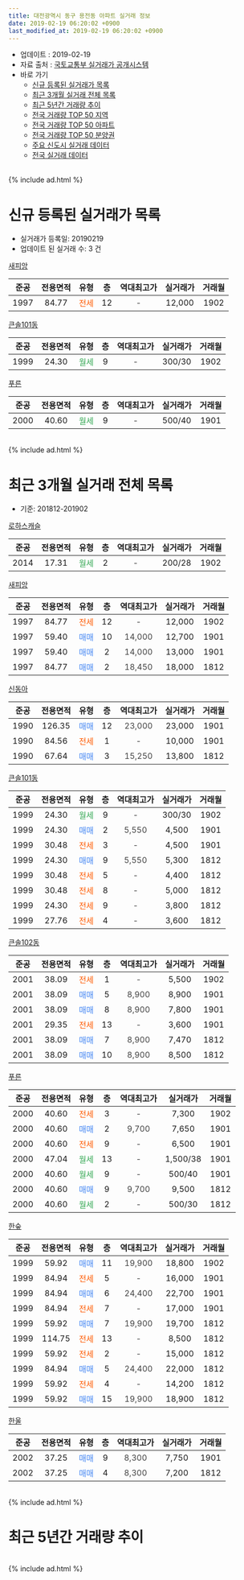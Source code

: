 ```yaml
---
title: 대전광역시 동구 용전동 아파트 실거래 정보
date: 2019-02-19 06:20:02 +0900
last_modified_at: 2019-02-19 06:20:02 +0900
---
```


* 업데이트 : 2019-02-19
* 자료 출처 : [국토교통부 실거래가 공개시스템](http://rt.molit.go.kr)
* 바로 가기
    * [신규 등록된 실거래가 목록](#신규-등록된-실거래가-목록)
    * [최근 3개월 실거래 전체 목록](#최근-3개월-실거래-전체-목록)
    * [최근 5년간 거래량 추이](#최근-5년간-거래량-추이)
    * [전국 거래량 TOP 50 지역](https://inasie.github.io/apt-trade-info/최근-3개월-전국에서-가장-거래가-많이-발생한-지역)
    * [전국 거래량 TOP 50 아파트](https://inasie.github.io/apt-trade-info/최근-3개월-전국에서-가장-거래가-많이-발생한-아파트)
    * [전국 거래량 TOP 50 분양권](https://inasie.github.io/apt-trade-info/최근-3개월-전국에서-가장-거래가-많이-발생한-분양권)
    * [주요 신도시 실거래 데이터](https://inasie.github.io/apt-trade-info/주요-신도시)
    * [전국 실거래 데이터](https://inasie.github.io/apt-trade-info/전국)
<br>
{% include ad.html %}
<br>

# 신규 등록된 실거래가 목록
* 실거래가 등록일: 20190219
* 업데이트 된 실거래 수: 3 건


[새피앙](https://search.naver.com/search.naver?query=%EB%8C%80%EC%A0%84%EA%B4%91%EC%97%AD%EC%8B%9C+%EB%8F%99%EA%B5%AC+%EC%9A%A9%EC%A0%84%EB%8F%99+%EC%83%88%ED%94%BC%EC%95%99)

|준공|전용면적|유형|층|역대최고가|실거래가|거래월|
|:---:|:---:|:---:|:---:|:---:|:---:|:---:|
|1997|84.77|<span style="color:#ff5a00">전세</span>|12|<span style="color:#444444">-</span>|12,000|1902|

[큰솔101동](https://search.naver.com/search.naver?query=%EB%8C%80%EC%A0%84%EA%B4%91%EC%97%AD%EC%8B%9C+%EB%8F%99%EA%B5%AC+%EC%9A%A9%EC%A0%84%EB%8F%99+%ED%81%B0%EC%86%94101%EB%8F%99)

|준공|전용면적|유형|층|역대최고가|실거래가|거래월|
|:---:|:---:|:---:|:---:|:---:|:---:|:---:|
|1999|24.30|<span style="color:#34a853">월세</span>|9|<span style="color:#444444">-</span>|300/30|1902|

[푸른](https://search.naver.com/search.naver?query=%EB%8C%80%EC%A0%84%EA%B4%91%EC%97%AD%EC%8B%9C+%EB%8F%99%EA%B5%AC+%EC%9A%A9%EC%A0%84%EB%8F%99+%ED%91%B8%EB%A5%B8)

|준공|전용면적|유형|층|역대최고가|실거래가|거래월|
|:---:|:---:|:---:|:---:|:---:|:---:|:---:|
|2000|40.60|<span style="color:#34a853">월세</span>|9|<span style="color:#444444">-</span>|500/40|1901|


<br>
{% include ad.html %}
<br>

# 최근 3개월 실거래 전체 목록
* 기준: 201812-201902


[로하스캐슬](https://search.naver.com/search.naver?query=%EB%8C%80%EC%A0%84%EA%B4%91%EC%97%AD%EC%8B%9C+%EB%8F%99%EA%B5%AC+%EC%9A%A9%EC%A0%84%EB%8F%99+%EB%A1%9C%ED%95%98%EC%8A%A4%EC%BA%90%EC%8A%AC)

|준공|전용면적|유형|층|역대최고가|실거래가|거래월|
|:---:|:---:|:---:|:---:|:---:|:---:|:---:|
|2014|17.31|<span style="color:#34a853">월세</span>|2|<span style="color:#444444">-</span>|200/28|1902|

[새피앙](https://search.naver.com/search.naver?query=%EB%8C%80%EC%A0%84%EA%B4%91%EC%97%AD%EC%8B%9C+%EB%8F%99%EA%B5%AC+%EC%9A%A9%EC%A0%84%EB%8F%99+%EC%83%88%ED%94%BC%EC%95%99)

|준공|전용면적|유형|층|역대최고가|실거래가|거래월|
|:---:|:---:|:---:|:---:|:---:|:---:|:---:|
|1997|84.77|<span style="color:#ff5a00">전세</span>|12|<span style="color:#444444">-</span>|12,000|1902|
|1997|59.40|<span style="color:#4285f3">매매</span>|10|<span style="color:#444444">14,000</span>|12,700|1901|
|1997|59.40|<span style="color:#4285f3">매매</span>|2|<span style="color:#444444">14,000</span>|13,000|1901|
|1997|84.77|<span style="color:#4285f3">매매</span>|2|<span style="color:#444444">18,450</span>|18,000|1812|

[신동아](https://search.naver.com/search.naver?query=%EB%8C%80%EC%A0%84%EA%B4%91%EC%97%AD%EC%8B%9C+%EB%8F%99%EA%B5%AC+%EC%9A%A9%EC%A0%84%EB%8F%99+%EC%8B%A0%EB%8F%99%EC%95%84)

|준공|전용면적|유형|층|역대최고가|실거래가|거래월|
|:---:|:---:|:---:|:---:|:---:|:---:|:---:|
|1990|126.35|<span style="color:#4285f3">매매</span>|12|<span style="color:#444444">23,000</span>|23,000|1901|
|1990|84.56|<span style="color:#ff5a00">전세</span>|1|<span style="color:#444444">-</span>|10,000|1901|
|1990|67.64|<span style="color:#4285f3">매매</span>|3|<span style="color:#444444">15,250</span>|13,800|1812|

[큰솔101동](https://search.naver.com/search.naver?query=%EB%8C%80%EC%A0%84%EA%B4%91%EC%97%AD%EC%8B%9C+%EB%8F%99%EA%B5%AC+%EC%9A%A9%EC%A0%84%EB%8F%99+%ED%81%B0%EC%86%94101%EB%8F%99)

|준공|전용면적|유형|층|역대최고가|실거래가|거래월|
|:---:|:---:|:---:|:---:|:---:|:---:|:---:|
|1999|24.30|<span style="color:#34a853">월세</span>|9|<span style="color:#444444">-</span>|300/30|1902|
|1999|24.30|<span style="color:#4285f3">매매</span>|2|<span style="color:#444444">5,550</span>|4,500|1901|
|1999|30.48|<span style="color:#ff5a00">전세</span>|3|<span style="color:#444444">-</span>|4,500|1901|
|1999|24.30|<span style="color:#4285f3">매매</span>|9|<span style="color:#444444">5,550</span>|5,300|1812|
|1999|30.48|<span style="color:#ff5a00">전세</span>|5|<span style="color:#444444">-</span>|4,400|1812|
|1999|30.48|<span style="color:#ff5a00">전세</span>|8|<span style="color:#444444">-</span>|5,000|1812|
|1999|24.30|<span style="color:#ff5a00">전세</span>|9|<span style="color:#444444">-</span>|3,800|1812|
|1999|27.76|<span style="color:#ff5a00">전세</span>|4|<span style="color:#444444">-</span>|3,600|1812|

[큰솔102동](https://search.naver.com/search.naver?query=%EB%8C%80%EC%A0%84%EA%B4%91%EC%97%AD%EC%8B%9C+%EB%8F%99%EA%B5%AC+%EC%9A%A9%EC%A0%84%EB%8F%99+%ED%81%B0%EC%86%94102%EB%8F%99)

|준공|전용면적|유형|층|역대최고가|실거래가|거래월|
|:---:|:---:|:---:|:---:|:---:|:---:|:---:|
|2001|38.09|<span style="color:#ff5a00">전세</span>|1|<span style="color:#444444">-</span>|5,500|1902|
|2001|38.09|<span style="color:#4285f3">매매</span>|5|<span style="color:#444444">8,900</span>|8,900|1901|
|2001|38.09|<span style="color:#4285f3">매매</span>|8|<span style="color:#444444">8,900</span>|7,800|1901|
|2001|29.35|<span style="color:#ff5a00">전세</span>|13|<span style="color:#444444">-</span>|3,600|1901|
|2001|38.09|<span style="color:#4285f3">매매</span>|7|<span style="color:#444444">8,900</span>|7,470|1812|
|2001|38.09|<span style="color:#4285f3">매매</span>|10|<span style="color:#444444">8,900</span>|8,500|1812|

[푸른](https://search.naver.com/search.naver?query=%EB%8C%80%EC%A0%84%EA%B4%91%EC%97%AD%EC%8B%9C+%EB%8F%99%EA%B5%AC+%EC%9A%A9%EC%A0%84%EB%8F%99+%ED%91%B8%EB%A5%B8)

|준공|전용면적|유형|층|역대최고가|실거래가|거래월|
|:---:|:---:|:---:|:---:|:---:|:---:|:---:|
|2000|40.60|<span style="color:#ff5a00">전세</span>|3|<span style="color:#444444">-</span>|7,300|1902|
|2000|40.60|<span style="color:#4285f3">매매</span>|2|<span style="color:#444444">9,700</span>|7,650|1901|
|2000|40.60|<span style="color:#ff5a00">전세</span>|9|<span style="color:#444444">-</span>|6,500|1901|
|2000|47.04|<span style="color:#34a853">월세</span>|13|<span style="color:#444444">-</span>|1,500/38|1901|
|2000|40.60|<span style="color:#34a853">월세</span>|9|<span style="color:#444444">-</span>|500/40|1901|
|2000|40.60|<span style="color:#4285f3">매매</span>|9|<span style="color:#444444">9,700</span>|9,500|1812|
|2000|40.60|<span style="color:#34a853">월세</span>|2|<span style="color:#444444">-</span>|500/30|1812|

[한숲](https://search.naver.com/search.naver?query=%EB%8C%80%EC%A0%84%EA%B4%91%EC%97%AD%EC%8B%9C+%EB%8F%99%EA%B5%AC+%EC%9A%A9%EC%A0%84%EB%8F%99+%ED%95%9C%EC%88%B2)

|준공|전용면적|유형|층|역대최고가|실거래가|거래월|
|:---:|:---:|:---:|:---:|:---:|:---:|:---:|
|1999|59.92|<span style="color:#4285f3">매매</span>|11|<span style="color:#444444">19,900</span>|18,800|1902|
|1999|84.94|<span style="color:#ff5a00">전세</span>|5|<span style="color:#444444">-</span>|16,000|1901|
|1999|84.94|<span style="color:#4285f3">매매</span>|6|<span style="color:#444444">24,400</span>|22,700|1901|
|1999|84.94|<span style="color:#ff5a00">전세</span>|7|<span style="color:#444444">-</span>|17,000|1901|
|1999|59.92|<span style="color:#4285f3">매매</span>|7|<span style="color:#444444">19,900</span>|19,700|1812|
|1999|114.75|<span style="color:#ff5a00">전세</span>|13|<span style="color:#444444">-</span>|8,500|1812|
|1999|59.92|<span style="color:#ff5a00">전세</span>|2|<span style="color:#444444">-</span>|15,000|1812|
|1999|84.94|<span style="color:#4285f3">매매</span>|5|<span style="color:#444444">24,400</span>|22,000|1812|
|1999|59.92|<span style="color:#ff5a00">전세</span>|4|<span style="color:#444444">-</span>|14,200|1812|
|1999|59.92|<span style="color:#4285f3">매매</span>|15|<span style="color:#444444">19,900</span>|18,900|1812|

[한울](https://search.naver.com/search.naver?query=%EB%8C%80%EC%A0%84%EA%B4%91%EC%97%AD%EC%8B%9C+%EB%8F%99%EA%B5%AC+%EC%9A%A9%EC%A0%84%EB%8F%99+%ED%95%9C%EC%9A%B8)

|준공|전용면적|유형|층|역대최고가|실거래가|거래월|
|:---:|:---:|:---:|:---:|:---:|:---:|:---:|
|2002|37.25|<span style="color:#4285f3">매매</span>|9|<span style="color:#444444">8,300</span>|7,750|1901|
|2002|37.25|<span style="color:#4285f3">매매</span>|4|<span style="color:#444444">8,300</span>|7,200|1812|


<br>
{% include ad.html %}
<br>

# 최근 5년간 거래량 추이


<div style="width:100%;">
    <canvas id="deal_progress" height="200"></canvas>
</div>

<script>
new Chart(document.getElementById("deal_progress"), {
    type: 'line',
    data: {
        labels: ['201402','201403','201404','201405','201406','201407','201408','201409','201410','201411','201412','201501','201502','201503','201504','201505','201506','201507','201508','201509','201510','201511','201512','201601','201602','201603','201604','201605','201606','201607','201608','201609','201610','201611','201612','201701','201702','201703','201704','201705','201706','201707','201708','201709','201710','201711','201712','201801','201802','201803','201804','201805','201806','201807','201808','201809','201810','201811','201812','201901','201902'],
        datasets: [{
            label: '매매',
            pointRadius: 1,
            data: [19, 21, 21, 19, 13, 21, 21, 25, 21, 18, 20, 22, 17, 33, 37, 13, 26, 19, 23, 18, 21, 17, 25, 15, 17, 31, 26, 15, 22, 21, 14, 27, 27, 18, 21, 12, 30, 16, 9, 27, 25, 19, 15, 20, 13, 15, 9, 15, 16, 20, 11, 29, 16, 17, 14, 10, 13, 11, 10, 9, 1],
            borderColor: "rgba(255, 201, 14, 1)",
            backgroundColor: "rgba(255, 201, 14, 0.5)",
            fill: false,
            lineTension: 0
        },{
            label: '전월세',
            pointRadius: 1,
            data: [16, 13, 13, 15, 12, 22, 13, 17, 16, 10, 21, 17, 17, 19, 11, 12, 5, 12, 10, 10, 15, 16, 6, 15, 13, 10, 13, 12, 13, 13, 9, 11, 12, 15, 12, 11, 13, 15, 7, 7, 15, 5, 12, 6, 5, 10, 8, 11, 7, 12, 14, 13, 6, 6, 6, 10, 15, 8, 8, 8, 5],
            borderColor: "rgba(0, 141, 185, 1)",
            backgroundColor: "rgba(0, 141, 185, 0.5)",
            fill: false,
            lineTension: 0
        }
        ]
    },
    options: {
        responsive: true,
        title: {
            display: false
        },
        tooltips: {
            mode: 'index',
            intersect: false
        },
        hover: {
            mode: 'nearest',
            intersect: true
        },
        scales: {
            xAxes: [{
                display: true,
                scaleLabel: {
                    display: true,
                    labelString: '년/월'
                }
            }],
            yAxes: [{
                display: true,
                ticks: {
                    suggestedMin: 0,
                },
                scaleLabel: {
                    display: true,
                    labelString: '실거래 수'
                }
            }]
        }
    }
});

</script>


<br>
{% include ad.html %}
<br>

